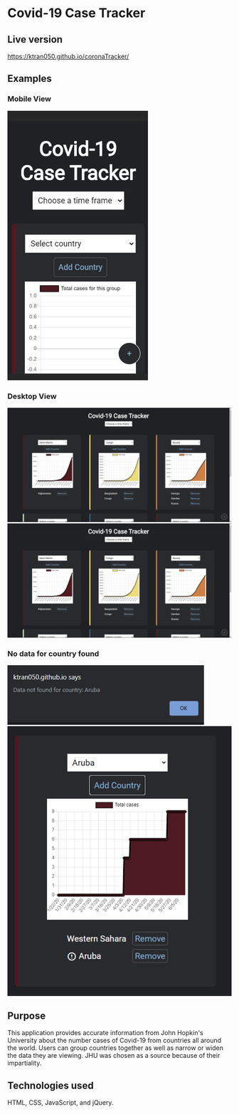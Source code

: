 # Covid-19 Case Tracker

## Live version

https://ktran050.github.io/coronaTracker/

## Examples

### Mobile View

![mobile view](img/ct-mobile-view.PNG)

### Desktop View

![desktop view](img/ct-desktop-view.PNG)
![desktop 7days view](img/ct-desktop-view.PNG)

### No data for country found

![warning](img/ct-no-data.PNG)
![watchlist](img/ct-no-data-watchlist.PNG)

## Purpose

This application provides accurate information from John Hopkin's University about the number cases of Covid-19 from countries all around the world. Users can group countries together as well as narrow or widen the data they are viewing. JHU was chosen as a source because of their impartiality.

## Technologies used

HTML, CSS, JavaScript, and jQuery.
